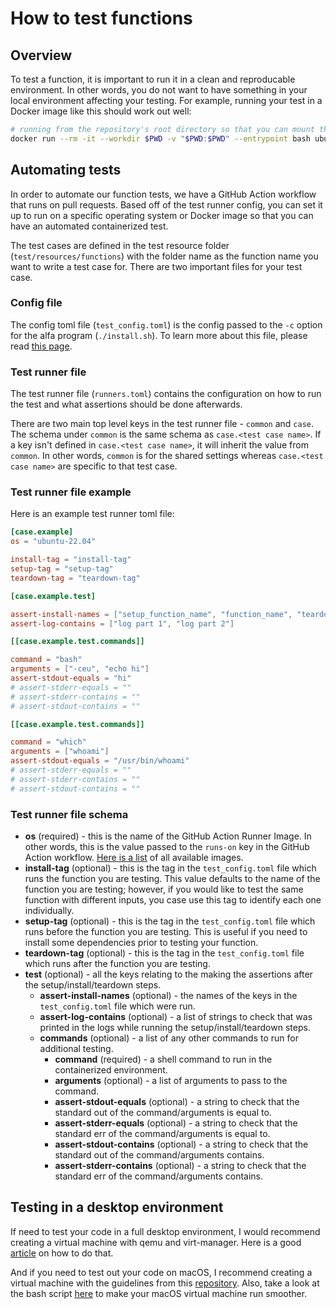 # How to test functions

## Overview

To test a function, it is important to run it in a clean and reproducable environment. In other words, you do not want to have something in your local environment affecting your testing. For example, running your test in a Docker image like this should work out well:

```bash
# running from the repository's root directory so that you can mount the codebase
docker run --rm -it --workdir $PWD -v "$PWD:$PWD" --entrypoint bash ubuntu:22.04
```

## Automating tests

In order to automate our function tests, we have a GitHub Action workflow that runs on pull requests. Based off of the test runner config, you can set it up to run on a specific operating system or Docker image so that you can have an automated containerized test.

The test cases are defined in the test resource folder (`test/resources/functions`) with the folder name as the function name you want to write a test case for. There are two important files for your test case.

### Config file

The config toml file (`test_config.toml`) is the config passed to the `-c` option for the alfa program (`./install.sh`). To learn more about this file, please read [this page](../docs/config-schema.md).

### Test runner file

The test runner file (`runners.toml`) contains the configuration on how to run the test and what assertions should be done afterwards.

There are two main top level keys in the test runner file - `common` and `case`. The schema under `common` is the same schema as `case.<test case name>`. If a key isn't defined in `case.<test case name>`, it will inherit the value from `common`. In other words, `common` is for the shared settings whereas `case.<test case name>` are specific to that test case.

### Test runner file example

Here is an example test runner toml file:

```toml
[case.example]
os = "ubuntu-22.04"

install-tag = "install-tag"
setup-tag = "setup-tag"
teardown-tag = "teardown-tag"

[case.example.test]

assert-install-names = ["setup_function_name", "function_name", "teardown_function_name"]
assert-log-contains = ["log part 1", "log part 2"]

[[case.example.test.commands]]

command = "bash"
arguments = ["-ceu", "echo hi"]
assert-stdout-equals = "hi"
# assert-stderr-equals = ""
# assert-stderr-contains = ""
# assert-stdout-contains = ""

[[case.example.test.commands]]

command = "which"
arguments = ["whoami"]
assert-stdout-equals = "/usr/bin/whoami"
# assert-stderr-equals = ""
# assert-stderr-contains = ""
# assert-stdout-contains = ""
```

### Test runner file schema

- **os** (required) - this is the name of the GitHub Action Runner Image. In other words, this is the value passed to the `runs-on` key in the GitHub Action workflow. [Here is a list](https://github.com/actions/runner-images) of all available images.
- **install-tag** (optional) - this is the tag in the `test_config.toml` file which runs the function you are testing. This value defaults to the name of the function you are testing; however, if you would like to test the same function with different inputs, you case use this tag to identify each one individually.
- **setup-tag** (optional) - this is the tag in the `test_config.toml` file which runs before the function you are testing. This is useful if you need to install some dependencies prior to testing your function.
- **teardown-tag** (optional) - this is the tag in the `test_config.toml` file which runs after the function you are testing.
- **test** (optional) - all the keys relating to the making the assertions after the setup/install/teardown steps.
  - **assert-install-names** (optional) - the names of the keys in the `test_config.toml` file which were run.
  - **assert-log-contains** (optional) - a list of strings to check that was printed in the logs while running the setup/install/teardown steps.
  - **commands** (optional) - a list of any other commands to run for additional testing.
    - **command** (required) - a shell command to run in the containerized environment.
    - **arguments** (optional) - a list of arguments to pass to the command.
    - **assert-stdout-equals** (optional) - a string to check that the standard out of the command/arguments is equal to.
    - **assert-stderr-equals** (optional) - a string to check that the standard err of the command/arguments is equal to.
    - **assert-stdout-contains** (optional) - a string to check that the standard out of the command/arguments contains.
    - **assert-stderr-contains** (optional) - a string to check that the standard err of the command/arguments contains.

## Testing in a desktop environment

If need to test your code in a full desktop environment, I would recommend creating a virtual machine with qemu and virt-manager. Here is a good [article](https://www.how2shout.com/linux/how-to-install-qemu-kvm-and-virt-manager-gui-on-ubuntu-20-04-lts) on how to do that.

And if you need to test out your code on macOS, I recommend creating a virtual machine with the guidelines from this [repository](https://github.com/sickcodes/Docker-OSX). Also, take a look at the bash script [here](tools/optimize.sh) to make your macOS virtual machine run smoother.
